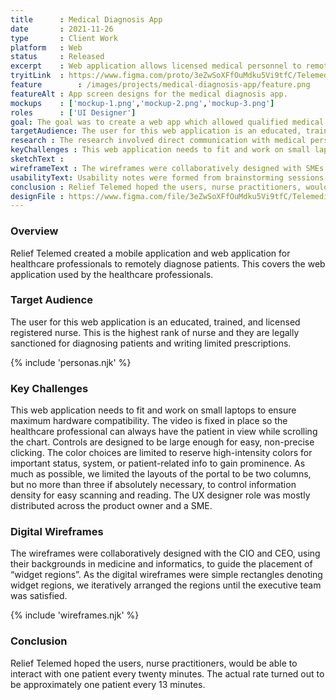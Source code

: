 ```yaml
---
title      : Medical Diagnosis App
date       : 2021-11-26
type       : Client Work
platform   : Web
status     : Released
excerpt    : Web application allows licensed medical personnel to remotely diagnose patients.
tryitLink  : https://www.figma.com/proto/3eZwSoXFfOuMdku5Vi9tfC/Telemedicine-Design?page-id=5%3A11973&node-id=0%3A122&viewport=241%2C48%2C0.12&scaling=scale-down&starting-point-node-id=0%3A122
feature        : /images/projects/medical-diagnosis-app/feature.png
featureAlt : App screen designs for the medical diagnosis app.
mockups    : ['mockup-1.png','mockup-2.png','mockup-3.png']
roles      : ['UI Designer']
goal: The goal was to create a web app which allowed qualified medical personnel to diagnose a telemedicine patient using an interface designed around specific processing information.
targetAudience: The user for this web application is an educated, trained, and licensed registered nurse. This is the highest rank of nurse and they are legally sanctioned for diagnosing patients and writing limited prescriptions.
research : The research involved direct communication with medical personnel and administrative subject matter experts during many knowledge transfer sessions.
keyChallenges : This web application needs to fit and work on small laptops to ensure maximum hardware compatibility. The video is fixed in place so the healthcare professional can always have the patient in view while scrolling the chart. Controls are designed to be large enough for easy, non-precise clicking. The color choices are limited to reserve high-intensity colors for important status, system, or patient-related info to gain prominence. As much as possible, we limited the layouts of the portal to be two columns, but no more than three if absolutely necessary, to control information density for easy scanning and reading. The UX designer role was mostly distributed across the product owner and a SME.
sketchText : 
wireframeText : The wireframes were collaboratively designed with SMEs and core users, using their backgrounds in medicine and informatics, to guide the placement of “widget regions”. As the digital wireframes were simple rectangles denoting widget regions, we iteratively arranged the regions until the executive team was satisfied.
usabilityText: Usability notes were formed from brainstorming sessions with representative users, nurse practitioners, who group recalled tasks and decisions made when diagnosing patients in person.
conclusion : Relief Telemed hoped the users, nurse practitioners, would be able to interact with one patient every twenty minutes. The actual rate turned out to be approximately one patient every 13 minutes.
designFile : https://www.figma.com/file/3eZwSoXFfOuMdku5Vi9tfC/Telemedicine-Design?node-id=5%3A11973
---
```


### Overview

Relief Telemed created a mobile application and web application for healthcare professionals to remotely diagnose patients. This covers the web application used by the healthcare professionals.

### Target Audience

The user for this web application is an educated, trained, and licensed registered nurse. This is the highest rank of nurse and they are legally sanctioned for diagnosing patients and writing limited prescriptions.

{% include 'personas.njk' %}

### Key Challenges

This web application needs to fit and work on small laptops to ensure maximum hardware compatibility. The video is fixed in place so the healthcare professional can always have the patient in view while scrolling the chart. Controls are designed to be large enough for easy, non-precise clicking. The color choices are limited to reserve high-intensity colors for important status, system, or patient-related info to gain prominence. As much as possible, we limited the layouts of the portal to be two columns, but no more than three if absolutely necessary, to control information density for easy scanning and reading. The UX designer role was mostly distributed across the product owner and a SME.

### Digital Wireframes

The wireframes were collaboratively designed with the CIO and CEO, using their backgrounds in medicine and informatics, to guide the placement of “widget regions”. As the digital wireframes were simple rectangles denoting widget regions, we iteratively arranged the regions until the executive team was satisfied.

{% include 'wireframes.njk' %}

### Conclusion

Relief Telemed hoped the users, nurse practitioners, would be able to interact with one patient every twenty minutes. The actual rate turned out to be approximately one patient every 13 minutes.
